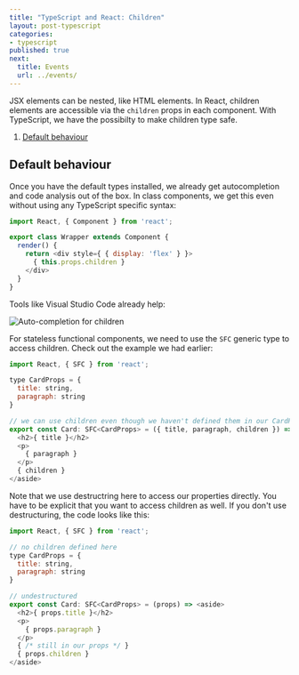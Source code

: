 ```yaml
---
title: "TypeScript and React: Children"
layout: post-typescript
categories:
- typescript
published: true
next:
  title: Events
  url: ../events/
---
```


JSX elements can be nested, like HTML elements. In React, children elements are accessible via
the `children` props in each component. With TypeScript, we have the possibilty to make children
type safe.

1. [Default behaviour](#default-behaviour)

## Default behaviour

Once you have the default types installed, we already get autocompletion and code analysis out of the box.
In class components, we get this even without using any TypeScript specific syntax:

```javascript
import React, { Component } from 'react';

export class Wrapper extends Component {
  render() {
    return <div style={ { display: 'flex' } }>
      { this.props.children }
    </div>
  }
}
```

Tools like Visual Studio Code already help:

![Auto-completion for children](../img/children-1.png)

For stateless functional components, we need to use the `SFC` generic type to access children. Check out the example
we had earlier:

```javascript
import React, { SFC } from 'react';

type CardProps = {
  title: string,
  paragraph: string
}

// we can use children even though we haven't defined them in our CardProps
export const Card: SFC<CardProps> = ({ title, paragraph, children }) => <aside>
  <h2>{ title }</h2>
  <p>
    { paragraph }
  </p>
  { children }
</aside>
```

Note that we use destructring here to access our properties directly. You have to be
explicit that you want to access children as well. If you don't use destructuring, the
code looks like this:


```javascript
import React, { SFC } from 'react';

// no children defined here
type CardProps = {
  title: string,
  paragraph: string
}

// undestructured
export const Card: SFC<CardProps> = (props) => <aside>
  <h2>{ props.title }</h2>
  <p>
    { props.paragraph }
  </p>
  { /* still in our props */ }
  { props.children }
</aside>
```
